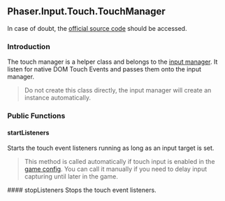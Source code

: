 ## Phaser.Input.Touch.TouchManager

In case of doubt, the [official source code](https://github.com/photonstorm/phaser) should be accessed.

### Introduction

The touch manager is a helper class and belongs to the [input manager](https://github.com/digitsensitive/phaser3-typescript/blob/master/cheatsheets/input/input-manager.md).
It listen for native DOM Touch Events and passes them onto the input manager.

> Do not create this class directly, the input manager will create an instance automatically.

### Public Functions

#### startListeners
Starts the touch event listeners running as long as an input target is set.

> This method is called automatically if touch input is enabled in the [game config](https://github.com/digitsensitive/phaser3-typescript/blob/master/cheatsheets/boot/config.md).
You can call it manually if you need to delay input capturing until later in the game.

#### stopListeners
Stops the touch event listeners.
